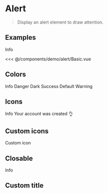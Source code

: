 <script>
  export default {
    data() {
      return {
        icon: true,
        closable: true,
      }
    }
  }
</script>
# Alert

> Display an alert element to draw attention.

## Examples

<DemoContainer>
<v-alert>Info</v-alert>
</DemoContainer>

<<< @/components/demo/alert/Basic.vue

## Colors

<DemoContainer>
  <v-alert type="info">Info</v-alert>
  <v-alert type="danger">Danger</v-alert>
  <v-alert type="dark">Dark</v-alert>
  <v-alert type="success">Success</v-alert>
  <v-alert>Default</v-alert>
  <v-alert type="warning">Warning</v-alert>
</DemoContainer>

## Icons

<DemoContainer>
  <v-alert icon type="info">Info</v-alert>
  <v-alert icon type="success">Your account was created 👌</v-alert>
</DemoContainer>

## Custom icons

<DemoContainer>
  <v-alert icon type="info">
      <template #icon>
      <v-icon name='password' size="24"/>
      <span class="sr-only">Info</span>
    </template>
    Custom icon
  </v-alert>
</DemoContainer>

## Closable

<DemoContainer>
  <v-alert icon type="info" closable>Info</v-alert>
</DemoContainer>

## Custom title

<DemoContainer>
  <v-alert icon type="info" closable>
    <template #title>
      <h3 class="text-lg font-medium">
        This is a info alert
      </h3>
    </template>    
  </v-alert>
</DemoContainer>

<DemoContainer>
  <v-alert icon type="info" closable>
    <template #title>
      <h3 class="text-lg font-medium">
        This is a info alert
      </h3>
    </template>   
    <template #default="{ onCloseClick }">
      <div class="mt-2 mb-4 text-sm">
        More info about this info alert goes here. This example text is going to run a bit longer so that you can see how spacing within an alert works with this kind of content.
      </div>
      <div class="flex">
        <v-button><v-icon name="view"/>View more</v-button>
        <v-button @click="onCloseClick">Dismiss</v-button>
      </div>
    </template>     
  </v-alert>
</DemoContainer>
